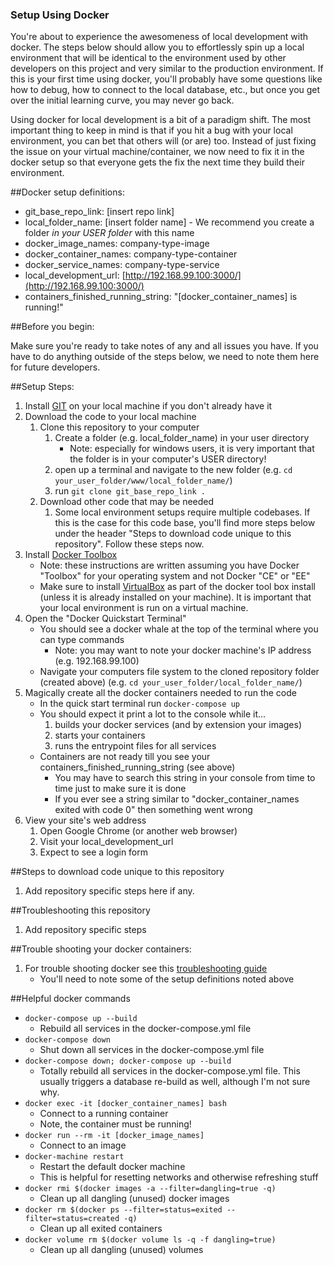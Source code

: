 ### Setup Using Docker

You're about to experience the awesomeness of local development with docker. The steps below should allow you to effortlessly spin up a local environment that will be identical to the environment used by other developers on this project and very similar to the production environment. If this is your first time using docker, you'll probably have some questions like how to debug, how to connect to the local database, etc., but once you get over the initial learning curve, you may never go back.

Using docker for local development is a bit of a paradigm shift. The most important thing to keep in mind is that if you hit a bug with your local environment, you can bet that others will (or are) too. Instead of just fixing the issue on your virtual machine/container, we now need to fix it in the docker setup so that everyone gets the fix the next time they build their environment.

##Docker setup definitions:

- git_base_repo_link: [insert repo link]
- local_folder_name: [insert folder name] - We recommend you create a folder *in your USER folder* with this name
- docker_image_names: company-type-image
- docker_container_names: company-type-container
- docker_service_names: company-type-service
- local_development_url:  [http://192.168.99.100:3000/](http://192.168.99.100:3000/)
- containers_finished_running_string: "[docker_container_names] is running!"

##Before you begin:

Make sure you're ready to take notes of any and all issues you have. If you have to do anything outside of the steps below, we need to note them here for future developers.

##Setup Steps:

1. Install [GIT](https://git-scm.com/book/en/v2/Getting-Started-Installing-Git) on your local machine if you don't already have it
1. Download the code to your local machine
    1. Clone this repository to your computer
        1. Create a folder (e.g. local_folder_name) in your user directory
            - Note: especially for windows users, it is very important that the folder is in your computer's USER directory!
        1. open up a terminal and navigate to the new folder (e.g. `cd your_user_folder/www/local_folder_name/`)
        1. run `git clone git_base_repo_link .`
    1. Download other code that may be needed
        1. Some local environment setups require multiple codebases. If this is the case for this code base, you'll find more steps below under the header "Steps to download code unique to this repository". Follow these steps now.
1. Install [Docker Toolbox](https://docs.docker.com/engine/installation/)
    - Note: these instructions are written assuming you have Docker "Toolbox" for your operating system and not Docker "CE" or "EE"
    - Make sure to install [VirtualBox](https://www.virtualbox.org/wiki/Downloads) as part of the docker tool box install (unless it is already installed on your machine). It is important that your local environment is run on a virtual machine.
1. Open the "Docker Quickstart Terminal"
    - You should see a docker whale at the top of the terminal where you can type commands
        - Note: you may want to note your docker machine's IP address (e.g. 192.168.99.100)
    - Navigate your computers file system to the cloned repository folder (created above) (e.g. `cd your_user_folder/local_folder_name/`)
1. Magically create all the docker containers needed to run the code
    - In the quick start terminal run `docker-compose up`
    - You should expect it print a lot to the console while it...
        1. builds your docker services (and by extension your images)
        1. starts your containers
        1. runs the entrypoint files for all services
    - Containers are not ready till you see your containers_finished_running_string (see above)
        - You may have to search this string in your console from time to time just to make sure it is done
        - If you ever see a string similar to "docker_container_names exited with code 0" then something went wrong
1. View your site's web address
    1. Open Google Chrome (or another web browser)
    1. Visit your local_development_url
    1. Expect to see a login form

##Steps to download code unique to this repository

1. Add repository specific steps here if any.

##Troubleshooting this repository

1. Add repository specific steps

##Trouble shooting your docker containers:

1. For trouble shooting docker see this [troubleshooting guide](https://github.com/bbuie/code_snipits/wiki/Docker-Trouble-Shooting)
    - You'll need to note some of the setup definitions noted above

##Helpful docker commands

- `docker-compose up --build`
    - Rebuild all services in the docker-compose.yml file
- `docker-compose down`
    - Shut down all services in the docker-compose.yml file
- `docker-compose down; docker-compose up --build`
    - Totally rebuild all services in the docker-compose.yml file. This usually triggers a database re-build as well, although I'm not sure why.
- `docker exec -it [docker_container_names] bash`
    - Connect to a running container
    - Note, the container must be running!
- `docker run --rm -it [docker_image_names]`
    - Connect to an image
- `docker-machine restart`
    - Restart the default docker machine
    - This is helpful for resetting networks and otherwise refreshing stuff
- `docker rmi $(docker images -a --filter=dangling=true -q)`
    - Clean up all dangling (unused) docker images
- `docker rm $(docker ps --filter=status=exited --filter=status=created -q)`
    - Clean up all exited containers
- `docker volume rm $(docker volume ls -q -f dangling=true)`
    - Clean up all dangling (unused) volumes